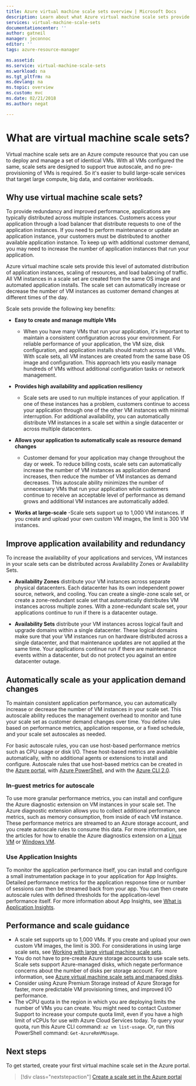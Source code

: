 ```yaml
---
title: Azure virtual machine scale sets overview | Microsoft Docs
description: Learn about what Azure virtual machine scale sets provide and how to automatically scale your applications
services: virtual-machine-scale-sets
documentationcenter: ''
author: gatneil
manager: jeconnoc
editor: ''
tags: azure-resource-manager

ms.assetid: 
ms.service: virtual-machine-scale-sets
ms.workload: na
ms.tgt_pltfrm: na
ms.devlang: na
ms.topic: overview
ms.custom: mvc
ms.date: 02/21/2018
ms.author: negat

---
```

# What are virtual machine scale sets?
Virtual machine scale sets are an Azure compute resource that you can use to deploy and manage a set of identical VMs. With all VMs configured the same, scale sets are designed to support true autoscale, and no pre-provisioning of VMs is required. So it's easier to build large-scale services that target large compute, big data, and container workloads.


## Why use virtual machine scale sets?
To provide redundancy and improved performance, applications are typically distributed across multiple instances. Customers access your application through a load balancer that distribute requests to one of the application instances. If you need to perform maintenance or update an application instance, your customers must be distributed to another available application instance. To keep up with additional customer demand, you may need to increase the number of application instances that run your application.

Azure virtual machine scale sets provide this level of automated distribution of application instances, scaling of resources, and load balancing of traffic. All VM instances in a scale set are created from the same OS image and automated application installs. The scale set can automatically increase or decrease the number of VM instances as customer demand changes at different times of the day.

Scale sets provide the following key benefits:

- **Easy to create and manage multiple VMs**
    - When you have many VMs that run your application, it's important to maintain a consistent configuration across your environment. For reliable performance of your application, the VM size, disk configuration, and application installs should match across all VMs. With scale sets, all VM instances are created from the same base OS image and configuration. This approach lets you easily manage hundreds of VMs without additional configuration tasks or network management.

- **Provides high availability and application resiliency**
    - Scale sets are used to run multiple instances of your application. If one of these instances has a problem, customers continue to access your application through one of the other VM instances with minimal interruption. For additional availability, you can automatically distribute VM instances in a scale set within a single datacenter or across multiple datacenters.

- **Allows your application to automatically scale as resource demand changes**
    - Customer demand for your application may change throughout the day or week. To reduce billing costs, scale sets can automatically increase the number of VM instances as application demand increases, then reduce the number of VM instances as demand decreases. This autoscale ability minimizes the number of unnecessary VMs that run your application while customers continue to receive an acceptable level of performance as demand grows and additional VM instances are automatically added.

- **Works at large-scale**
    -Scale sets support up to 1,000 VM instances. If you create and upload your own custom VM images, the limit is 300 VM instances.


## Improve application availability and redundancy
To increase the availability of your applications and services, VM instances in your scale sets can be distributed across Availability Zones or Availability Sets.

- **Availability Zones** distribute your VM instances across separate physical datacenters. Each datacenter has its own independent power source, network, and cooling. You can create a single-zone scale set, or create a zone-redundant scale set that automatically distributes VM instances across multiple zones. With a zone-redundant scale set, your applications continue to run if there is a datacenter outage.

- **Availability Sets** distribute your VM instances across logical fault and upgrade domains within a single datacenter. These logical domains make sure that your VM instances run on hardware distributed across a single datacenter, and that maintenance updates are not applied at the same time. Your applications continue run if there are maintenance events within a datacenter, but do not protect you against an entire datacenter outage.


## Automatically scale as your application demand changes
To maintain consistent application performance, you can automatically increase or decrease the number of VM instances in your scale set. This autoscale ability reduces the management overhead to monitor and tune your scale set as customer demand changes over time. You define rules based on performance metrics, application response, or a fixed schedule, and your scale set autoscales as needed.

For basic autoscale rules, you can use host-based performance metrics such as CPU usage or disk I/O. These host-based metrics are available automatically, with no additional agents or extensions to install and configure. Autoscale rules that use host-based metrics can be created in the [Azure portal](virtual-machine-scale-sets-autoscale-portal.md), with [Azure PowerShell](virtual-machine-scale-sets-autoscale-powershell.md), and with the [Azure CLI 2.0](virtual-machine-scale-sets-autoscale-cli.md).

### In-guest metrics for autoscale
To use more granular performance metrics, you can install and configure the Azure diagnostic extension on VM instances in your scale set. The Azure diagnostic extension allows you to collect additional performance metrics, such as memory consumption, from inside of each VM instance. These performance metrics are streamed to an Azure storage account, and you create autoscale rules to consume this data. For more information, see the articles for how to enable the Azure diagnostics extension on a [Linux VM](../virtual-machines/linux/diagnostic-extension.md) or [Windows VM](../virtual-machines/windows/ps-extensions-diagnostics.md).

### Use Application Insights
To monitor the application performance itself, you can install and configure a small instrumentation package in to your application for App Insights. Detailed performance metrics for the application response time or number of sessions can then be streamed back from your app. You can then create autoscale rules with defined thresholds for the application-level performance itself. For more information about App Insights, see [What is Application Insights](../application-insights/app-insights-overview.md).


## Performance and scale guidance
* A scale set supports up to 1,000 VMs. If you create and upload your own custom VM images, the limit is 300. For considerations in using large scale sets, see [Working with large virtual machine scale sets](virtual-machine-scale-sets-placement-groups.md).
* You do not have to pre-create Azure storage accounts to use scale sets. Scale sets support Azure-managed disks, which negate performance concerns about the number of disks per storage account. For more information, see [Azure virtual machine scale sets and managed disks](virtual-machine-scale-sets-managed-disks.md).
* Consider using Azure Premium Storage instead of Azure Storage for faster, more predictable VM provisioning times, and improved I/O performance.
* The vCPU quota in the region in which you are deploying limits the number of VMs you can create. You might need to contact Customer Support to increase your compute quota limit, even if you have a high limit of vCPUs for use with Azure Cloud Services today. To query your quota, run this Azure CLI command: `az vm list-usage`. Or, run this PowerShell command: `Get-AzureRmVMUsage`.


## Next steps
To get started, create your first virtual machine scale set in the Azure portal.

> [!div class="nextstepaction"]
> [Create a scale set in the Azure portal](virtual-machine-scale-sets-create-portal.md)
